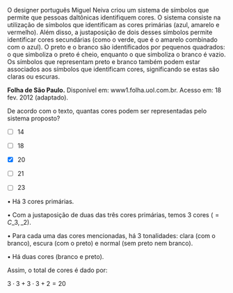 

O designer português Miguel Neiva criou um sistema de símbolos que permite que pessoas daltônicas identifiquem cores. O sistema consiste na utilização de símbolos que identificam as cores primárias (azul, amarelo e vermelho). Além disso, a justaposição de dois desses símbolos permite identificar cores secundárias (como o verde, que é o amarelo combinado com o azul). O preto e o branco são identificados por pequenos quadrados: o que simboliza o preto é cheio, enquanto o que simboliza o branco é vazio. Os símbolos que representam preto e branco também podem estar associados aos símbolos que identificam cores, significando se estas são claras ou escuras.

**Folha de São Paulo.** Disponível em: www1.folha.uol.com.br. Acesso em: 18 fev. 2012 (adaptado).

De acordo com o texto, quantas cores podem ser representadas pelo sistema proposto?



- [ ] 14
- [ ] 18
- [x] 20
- [ ] 21
- [ ] 23


• Há 3 cores primárias.

• Com a justaposição de duas das três cores primárias, temos 3 cores ($= C\_{3},\_{2}$).

• Para cada uma das cores mencionadas, há 3 tonalidades: clara (com o branco), escura (com o preto) e normal (sem preto nem branco).

• Há duas cores (branco e preto).

Assim, o total de cores é dado por:

$3 \cdot 3 + 3 \cdot 3+ 2 = 20$
